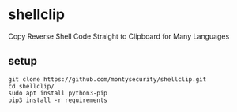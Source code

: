 # shellclip
Copy Reverse Shell Code Straight to Clipboard for Many Languages

## setup
	
	git clone https://github.com/montysecurity/shellclip.git
	cd shellclip/
	sudo apt install python3-pip
	pip3 install -r requirements
